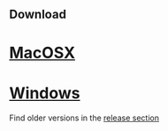 ## Download

# [MacOSX](https://github.com/alloystorm/dvvr/releases/download/0.1.1/release0.1.1_macos.zip)

# [Windows](https://github.com/alloystorm/dvvr/releases/download/0.1.1/release0.1.1_windows.zip)

Find older versions in the [release section](https://github.com/alloystorm/dvvr/releases)
